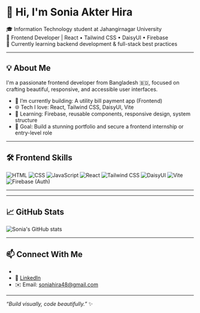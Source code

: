 # 👋 Hi, I'm Sonia Akter Hira

🎓 Information Technology student at Jahangirnagar University  
🎨 Frontend Developer | React • Tailwind CSS • DaisyUI • Firebase  
🌱 Currently learning backend development & full-stack best practices  

---

## 💡 About Me
I'm a passionate frontend developer from Bangladesh 🇧🇩, focused on crafting beautiful, responsive, and accessible user interfaces.

- 🔭 I’m currently building: A utility bill payment app (Frontend)
- 🌐 Tech I love: React, Tailwind CSS, DaisyUI, Vite
- 🧠 Learning: Firebase, reusable components, responsive design, system structure
- 💼 Goal: Build a stunning portfolio and secure a frontend internship or entry-level role

---

## 🛠️ Frontend Skills

![HTML](https://img.shields.io/badge/HTML5-E34F26?style=for-the-badge&logo=html5)
![CSS](https://img.shields.io/badge/CSS3-1572B6?style=for-the-badge&logo=css3)
![JavaScript](https://img.shields.io/badge/JavaScript-F7DF1E?style=for-the-badge&logo=javascript)
![React](https://img.shields.io/badge/React-20232A?style=for-the-badge&logo=react)
![Tailwind CSS](https://img.shields.io/badge/TailwindCSS-38B2AC?style=for-the-badge&logo=tailwind-css)
![DaisyUI](https://img.shields.io/badge/DaisyUI-white?style=for-the-badge&logo=data:image/svg+xml;base64,...)
![Vite](https://img.shields.io/badge/Vite-646CFF?style=for-the-badge&logo=vite)
![Firebase (Auth)](https://img.shields.io/badge/Firebase-FFCA28?style=for-the-badge&logo=firebase)

---



---

## 📈 GitHub Stats

![Sonia's GitHub stats](https://github-readme-stats.vercel.app/api?username=SoniaAkterHira&show_icons=true&theme=gruvbox)

---

## 📫 Connect With Me

-
- 💼 [LinkedIn](https://www.linkedin.com/in/sonia-akter-hira-880a18287/)
- ✉️ Email: soniahira48@gmail.com

---

_“Build visually, code beautifully.”_ ✨
